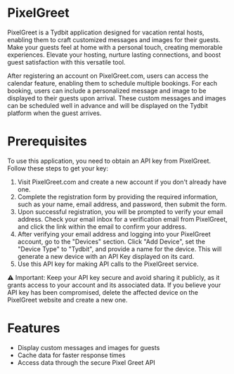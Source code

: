 # PixelGreet

PixelGreet is a Tydbit application designed for vacation rental hosts, enabling them to craft customized messages and images for their guests. Make your guests feel at home with a personal touch, creating memorable experiences. Elevate your hosting, nurture lasting connections, and boost guest satisfaction with this versatile tool.


After registering an account on PixelGreet.com, users can access the calendar feature, enabling them to schedule multiple bookings. For each booking, users can include a personalized message and image to be displayed to their guests upon arrival. These custom messages and images can be scheduled well in advance and will be displayed on the Tydbit platform when the guest arrives.


# Prerequisites

To use this application, you need to obtain an API key from PixelGreet. Follow these steps to get your key:

1. Visit PixelGreet.com and create a new account if you don't already have one.
2. Complete the registration form by providing the required information, such as your name, email address, and password, then submit the form.
3. Upon successful registration, you will be prompted to verify your email address. Check your email inbox for a verification email from PixelGreet, and click the link within the email to confirm your address.
4. After verifying your email address and logging into your PixelGreet account, go to the "Devices" section. Click "Add Device", set the "Device Type" to "Tydbit", and provide a name for the device. This will generate a new device with an API Key displayed on its card.
5. Use this API key for making API calls to the PixelGreet service.

⚠️ Important: Keep your API key secure and avoid sharing it publicly, as it grants access to your account and its associated data. If you believe your API key has been compromised, delete the affected device on the PixelGreet website and create a new one.


# Features
* Display custom messages and images for guests
* Cache data for faster response times
* Access data through the secure Pixel Greet API
